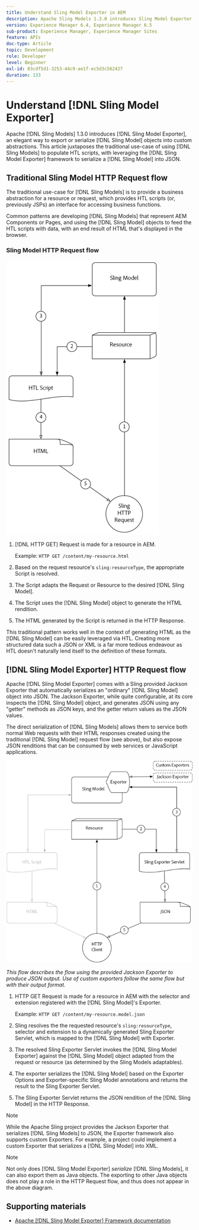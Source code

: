 ```yaml
---
title: Understand Sling Model Exporter in AEM
description: Apache Sling Models 1.3.0 introduces Sling Model Exporter, an elegant way to export or serialize Sling Model objects into custom abstractions. This article juxtaposes the traditional use-case of using Sling Models to populate HTL scripts, with leveraging the Sling Model Exporter framework to serialize a Sling Model into JSON.
version: Experience Manager 6.4, Experience Manager 6.5
sub-product: Experience Manager, Experience Manager Sites
feature: APIs
doc-type: Article
topic: Development
role: Developer
level: Beginner
exl-id: 03cdf5d1-3253-44c9-ae1f-ec5d3c562427
duration: 133
---
```

# Understand [!DNL Sling Model Exporter]

Apache [!DNL Sling Models] 1.3.0 introduces [!DNL Sling Model Exporter], an elegant way to export or serialize [!DNL Sling Model] objects into custom abstractions. This article juxtaposes the traditional use-case of using [!DNL Sling Models] to populate HTL scripts, with leveraging the [!DNL Sling Model Exporter] framework to serialize a [!DNL Sling Model] into JSON.

## Traditional Sling Model HTTP Request flow

The traditional use-case for [!DNL Sling Models] is to provide a business abstraction for a resource or request, which provides HTL scripts (or, previously JSPs) an interface for accessing business functions.

Common patterns are developing [!DNL Sling Models] that represent AEM Components or Pages, and using the [!DNL Sling Model] objects to feed the HTL scripts with data, with an end result of HTML that's displayed in the browser.

### Sling Model HTTP Request flow

![Sling Model Request Flow](./assets/understand-sling-model-exporter/sling-model-request-flow.png)

1. [!DNL HTTP GET] Request is made for a resource in AEM.

   Example: `HTTP GET /content/my-resource.html`

1. Based on the request resource's `sling:resourceType`, the appropriate Script is resolved.  

1. The Script adapts the Request or Resource to the desired [!DNL Sling Model].  

1. The Script uses the [!DNL Sling Model] object to generate the HTML rendition.  

1. The HTML generated by the Script is returned in the HTTP Response.

This traditional pattern works well in the context of generating HTML as the [!DNL Sling Model] can be easily leveraged via HTL. Creating more structured data such a JSON or XML is a far more tedious endeavour as HTL doesn't naturally lend itself to the definition of these formats.

## [!DNL Sling Model Exporter] HTTP Request flow

Apache [!DNL Sling Model Exporter] comes with a Sling provided Jackson Exporter that automatically serializes an "ordinary" [!DNL Sling Model] object into JSON. The Jackson Exporter, while quite configurable, at its core inspects the [!DNL Sling Model] object, and generates JSON using any "getter" methods as JSON keys, and the getter return values as the JSON values.

The direct serialization of [!DNL Sling Models] allows them to service both normal Web requests with their HTML responses created using the traditional [!DNL Sling Model] request flow (see above), but also expose JSON renditions that can be consumed by web services or JavaScript applications.

![Sling Model Exporter HTTP Request flow](./assets/understand-sling-model-exporter/sling-model-exporter-request-flow.png)

*This flow describes the flow using the provided Jackson Exporter to produce JSON output. Use of custom exporters follow the same flow but with their output format.*

1. HTTP GET Request is made for a resource in AEM with the selector and extension registered with the [!DNL Sling Model]'s Exporter.

   Example: `HTTP GET /content/my-resource.model.json`

1. Sling resolves the the requested resource's `sling:resourceType`, selector and extension to a dynamically generated Sling Exporter Servlet, which is mapped to the [!DNL Sling Model] with Exporter.  
1. The resolved Sling Exporter Servlet invokes the [!DNL Sling Model Exporter] against the [!DNL Sling Model] object adapted from the request or resource (as determined by the Sling Models adaptables).
1. The exporter serializes the [!DNL Sling Model] based on the Exporter Options and Exporter-specific Sling Model annotations and returns the result to the Sling Exporter Servlet.
1. The Sling Exporter Servlet returns the JSON rendition of the [!DNL Sling Model] in the HTTP Response.

>[!NOTE]
>
>While the Apache Sling project provides the Jackson Exporter that serializes [!DNL Sling Models] to JSON, the Exporter framework also supports custom Exporters. For example, a project could implement a custom Exporter that serializes a [!DNL Sling Model] into XML.

>[!NOTE]
>
>Not only does [!DNL Sling Model Exporter] *serialize* [!DNL Sling Models], it can also export them as Java objects. The exporting to other Java objects does not play a role in the HTTP Request flow, and thus does not appear in the above diagram.

## Supporting materials

* [Apache [!DNL Sling Model Exporter] Framework documentation](https://sling.apache.org/documentation/bundles/models.html#exporter-framework-since-130)
